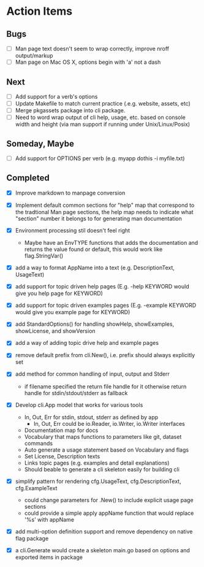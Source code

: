 
# Action Items

## Bugs

+ [ ] Man page text doesn't seem to wrap correctly, improve nroff output/markup
+ [ ] Man page on Mac OS X, options begin with 'a' not a dash

## Next

+ [ ] Add support for a verb's options
+ [ ] Update Makefile to match current practice (.e.g. website, assets, etc)
+ [ ] Merge pkgassets package into cli package.
+ [ ] Need to word wrap output of cli help, usage, etc. based on console width and height (via man support if running under Unix/Linux/Posix)

## Someday, Maybe

+ [ ] Add support for OPTIONS per verb (e.g. myapp dothis -i myfile.txt)

## Completed

+ [x] Improve markdown to manpage conversion
+ [x] Implement default common sections for "help" map that correspond to the tradtional Man page sections, the help map needs to indicate what "section" number it belongs to for generating man documentation


+ [x] Environment processing stil doesn't feel right
    + Maybe have an EnvTYPE functions that adds the documentation and returns the value found or default, this would work like flag.StringVar() 
+ [x] add a way to format AppName into a text (e.g. DescriptionText, UsageText)
+ [x] add support for topic driven help pages (E.g. -help KEYWORD would give you help page for KEYWORD)
+ [x] add support for topic driven examples pages (E.g. -example KEYWORD would give you example page for KEYWORD)
+ [x] add StandardOptions() for handling showHelp, showExamples, showLicense, and showVersion
+ [x] add a way of adding topic drive help and example pages 
+ [x] remove default prefix from cli.New(), i.e. prefix should always explicitly set
+ [x] add method for common handling of input, output and Stderr
    + if filename specified the return file handle for it otherwise return handle for stdin/stdout/stderr as fallback
+ [x] Develop cli.App model that works for various tools
    + In, Out, Err for stdin, stdout, stderr as defined by app
         + In, Out, Err could be io.Reader, io.Writer, io.Writer interfaces
    + Documentation map for docs
    + Vocabulary that maps functions to parameters like git, dataset commands
    + Auto generate a usage statement based on Vocabulary and flags
    + Set License, Description texts
    + Links topic pages (e.g. examples and detail explanations)
    + Should beable to generate a cli skeleton easily for building cli
+ [x] simplify pattern for rendering cfg.UsageText, cfg.DescriptionText, cfg.ExampleText
    + could change parameters for .New() to include explicit usage page sections
    + could provide a simple apply appName function  that would replace '%s' with appName
+ [x] add multi-option definition support and remove dependency on native flag package
+ [x] a cli.Generate would create a skeleton main.go based on options and exported items in package
